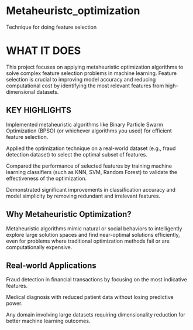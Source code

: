 # Metaheuristc_optimization
Technique for doing feature selection
<h1>WHAT IT DOES</h1>
<p>
This project focuses on applying metaheuristic optimization algorithms to solve complex feature selection problems in machine learning. Feature selection is crucial to improving model accuracy and reducing computational cost by identifying the most relevant features from high-dimensional datasets.
</p> 
<H2>KEY HIGHLIGHTS</H2>
<P>Implemented metaheuristic algorithms like Binary Particle Swarm Optimization (BPSO) (or whichever algorithms you used) for efficient feature selection.

Applied the optimization technique on a real-world dataset (e.g., fraud detection dataset) to select the optimal subset of features.

Compared the performance of selected features by training machine learning classifiers (such as KNN, SVM, Random Forest) to validate the effectiveness of the optimization.

Demonstrated significant improvements in classification accuracy and model simplicity by removing redundant and irrelevant features.</P>

<H2>Why Metaheuristic Optimization?</H2>
<P>
Metaheuristic algorithms mimic natural or social behaviors to intelligently explore large solution spaces and find near-optimal solutions efficiently, even for problems where traditional optimization methods fail or are computationally expensive.
</P>

<H2>Real-world Applications</H2>
<P>
Fraud detection in financial transactions by focusing on the most indicative features.

Medical diagnosis with reduced patient data without losing predictive power.

Any domain involving large datasets requiring dimensionality reduction for better machine learning outcomes.
</P>
